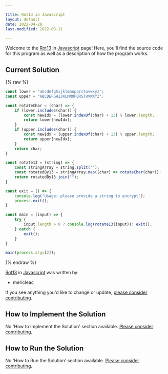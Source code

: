 ```yaml
---

title: Rot13 in Javascript
layout: default
date: 2022-04-28
last-modified: 2022-09-11

---
```


Welcome to the [Rot13](https://sampleprograms.io/projects/rot13) in [Javascript](https://sampleprograms.io/languages/javascript) page! Here, you'll find the source code for this program as well as a description of how the program works.

## Current Solution

{% raw %}

```javascript
const lower = "abcdefghijklmnopqrstuvwxyz";
const upper = "ABCDEFGHIJKLMNOPQRSTUVWXYZ";

const rotateChar = (char) => {
    if (lower.includes(char)) {
        const newIdx = (lower.indexOf(char) + 13) % lower.length;
        return lower[newIdx];
    }
    if (upper.includes(char)) {
        const newIdx = (upper.indexOf(char) + 13) % upper.length;
        return upper[newIdx];
    }
    return char;
}

const rotate13 = (string) => {
    const stringArray = string.split("");
    const rotatedBy13 = stringArray.map((char) => rotateChar(char));
    return rotatedBy13.join("");
}

const exit = () => {
    console.log('Usage: please provide a string to encrypt');
    process.exit();
}

const main = (input) => {
    try {
        input.length > 0 ? console.log(rotate13(input)): exit();
    } catch {
        exit();
    }
}

main(process.argv[2]);
```

{% endraw %}

[Rot13](https://sampleprograms.io/projects/rot13) in [Javascript](https://sampleprograms.io/languages/javascript) was written by:

- mericleac

If you see anything you'd like to change or update, [please consider contributing](https://github.com/TheRenegadeCoder/sample-programs).

## How to Implement the Solution

No 'How to Implement the Solution' section available. [Please consider contributing](https://github.com/TheRenegadeCoder/sample-programs-website).

## How to Run the Solution

No 'How to Run the Solution' section available. [Please consider contributing](https://github.com/TheRenegadeCoder/sample-programs-website).